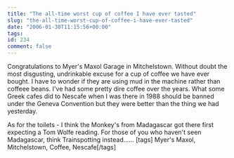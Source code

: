 ```yaml
---
title: "The all-time worst cup of coffee I have ever tasted"
slug: "the-all-time-worst-cup-of-coffee-i-have-ever-tasted"
date: "2006-01-30T11:15:56+00:00"
tags:
id: 234
comment: false
---
```


Congratulations to Myer's Maxol Garage in Mitchelstown. Without doubt the most disgusting, undrinkable excuse for a cup of coffee we have ever bought. I have to wonder if they are using mud in the machine rather than coffeee beans. I've had some pretty dire coffee over the years. What some Greek cafes did to Nescafe when I was there in 1988 should be banned under the Geneva Convention but they were better than the thing we had yesterday.

As for the toilets - I think the Monkey's from Madagascar got there first expecting a Tom Wolfe reading. For those of you who haven't seen Madagascar, think Trainspotting instead......
[tags] Myer's Maxol, Mitchelstown, Coffee, Nescafe[/tags]
